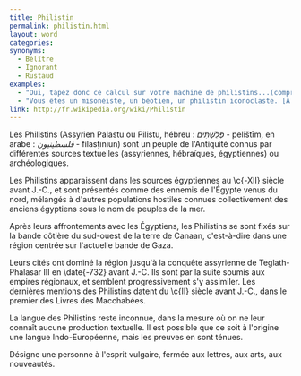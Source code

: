 ```yaml
---
title: Philistin
permalink: philistin.html
layout: word
categories:
synonyms:
  - Bélître
  - Ignorant
  - Rustaud
examples:
  - "Oui, tapez donc ce calcul sur votre machine de philistins...(comprendre : calculatrice)"
  - "Vous êtes un misonéiste, un béotien, un philistin iconoclaste. [À quelqu'un qui ne veut pas retenir une méthode pratique du prof.]"
link: http://fr.wikipedia.org/wiki/Philistin
---
```


Les Philistins (Assyrien Palastu ou Pilistu, hébreu : *&#1508;&#1456;&#1468;&#1500;&#1460;&#1513;&#1456;&#1473;&#1514;&#1460;&#1468;&#1497;&#1501;* - pelišt&#299;m, en arabe : *&#1601;&#1604;&#1587;&#1591;&#1610;&#1606;&#1610;&#1608;&#1606;* - filas&#7789;&#299;n&#299;un) sont un peuple de l'Antiquité connus par différentes sources textuelles (assyriennes, hébraïques, égyptiennes) ou archéologiques.

Les Philistins apparaissent dans les sources égyptiennes au \c{-XII} siècle avant J.-C., et sont présentés comme des ennemis de l'Égypte venus du nord, mélangés à d'autres populations hostiles connues collectivement des anciens égyptiens sous le nom de peuples de la mer.

Après leurs affrontements avec les Égyptiens, les Philistins se sont fixés sur la bande côtière du sud-ouest de la terre de Canaan, c'est-à-dire dans une région centrée sur l'actuelle bande de Gaza.

Leurs cités ont dominé la région jusqu'à la conquête assyrienne de Teglath-Phalasar III en \date{-732} avant J.-C. Ils sont par la suite soumis aux empires régionaux, et semblent progressivement s'y assimiler. Les dernières mentions des Philistins datent du \c{II} siècle avant J.-C., dans le premier des Livres des Macchabées.

La langue des Philistins reste inconnue, dans la mesure où on ne leur connaît aucune production textuelle. Il est possible que ce soit à l'origine une langue Indo-Européenne, mais les preuves en sont ténues.

Désigne une personne à l'esprit vulgaire, fermée aux lettres, aux arts, aux nouveautés.

